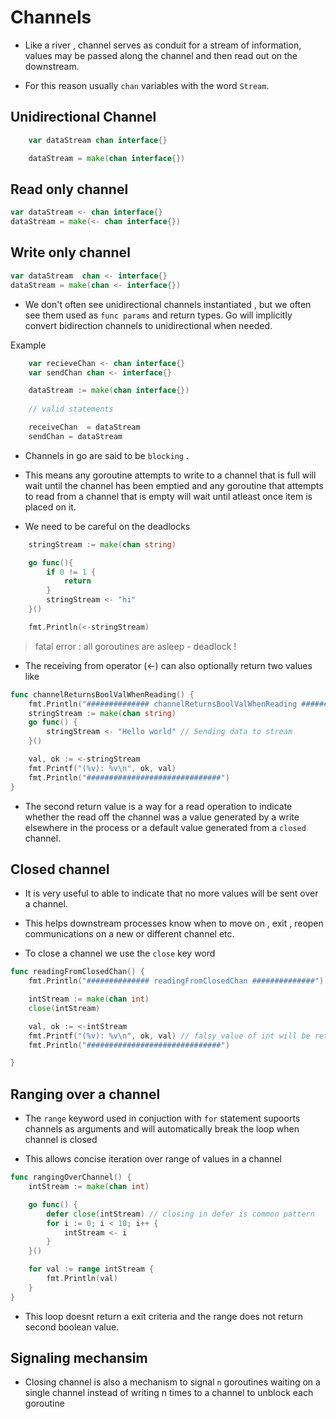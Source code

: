 # Channels

-  Like a river , channel serves as conduit for a stream of information, values may be passed along the channel and then read out on the downstream.

- For this reason usually ``chan`` variables with the word ``Stream``.


## Unidirectional Channel

```go
    var dataStream chan interface{}

    dataStream = make(chan interface{})
```

## Read only channel

```go
var dataStream <- chan interface{}
dataStream = make(<- chan interface{})
```

## Write only channel

```go
var dataStream  chan <- interface{}
dataStream = make(chan <- interface{})
```

- We don't often see unidirectional channels instantiated , but we often see them used as ``func params`` and return types. Go will implicitly convert bidirection channels  to unidirectional when needed.

Example

```go
    var recieveChan <- chan interface{}
    var sendChan chan <- interface{}

    dataStream := make(chan interface{})
    
    // valid statements

    receiveChan  = dataStream
    sendChan = dataStream
```

- Channels in go are said to be ``blocking`` .

- This means any goroutine attempts to write to a channel that is full will wait until the channel has been emptied and any goroutine that attempts to read from a channel that is empty will wait until atleast once item is placed on it.

- We need to be careful on the deadlocks

```go
    stringStream := make(chan string)

    go func(){
        if 0 != 1 {
            return
        }
        stringStream <- "hi"
    }()

    fmt.Println(<-stringStream)
```

> fatal error : all goroutines are asleep - deadlock !

- The receiving from operator (<-) can also optionally return two values like

```go
func channelReturnsBoolValWhenReading() {
	fmt.Println("############## channelReturnsBoolValWhenReading ##############")
	stringStream := make(chan string)
	go func() {
		stringStream <- "Hello world" // Sending data to stream
	}()

	val, ok := <-stringStream
	fmt.Printf("(%v): %v\n", ok, val)
	fmt.Println("##############################")
}

```
- The second return value is a way for a read operation to indicate whether the read off the channel was a value generated by a write elsewhere in the process or a default value generated from a ``closed`` channel.

## Closed channel

- It is very useful to able to indicate that no more values will be  sent over a channel.

- This helps downstream processes know when to move on , exit , reopen communications on a new or different channel etc.

- To close a channel we use the ``close`` key word

```go
func readingFromClosedChan() {
	fmt.Println("############## readingFromClosedChan ##############")

	intStream := make(chan int)
	close(intStream)

	val, ok := <-intStream
	fmt.Printf("(%v): %v\n", ok, val) // falsy value of int will be returned , ok will be false
	fmt.Println("##############################")

}
```

## Ranging over a channel

- The ``range`` keyword used in conjuction with ``for`` statement supoorts channels as arguments and will automatically break the loop when channel is closed

- This allows concise iteration over range of values in a channel

```go
func rangingOverChannel() {
	intStream := make(chan int)

	go func() {
		defer close(intStream) // closing in defer is common pattern
		for i := 0; i < 10; i++ {
			intStream <- i
		}
	}()

	for val := range intStream {
		fmt.Println(val)
	}
}
```

- This loop doesnt return a exit criteria and the range does not return second boolean value.

## Signaling mechansim

- Closing  channel is also a mechanism to signal ``n`` goroutines waiting on a single channel instead of writing n times to a channel to unblock each goroutine


